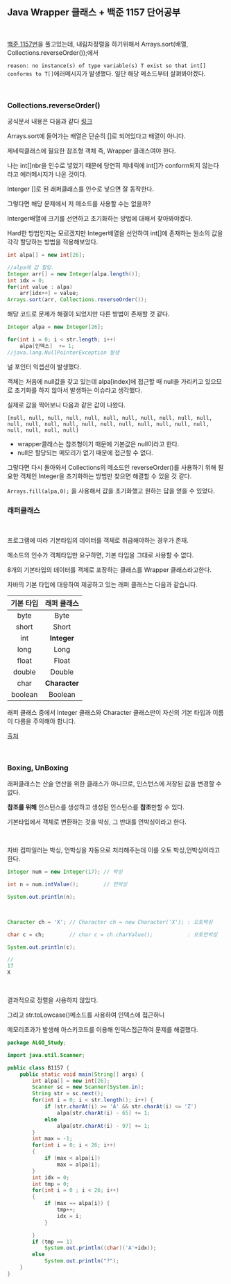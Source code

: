 ## Java Wrapper 클래스 + 백준 1157 단어공부

<br>



[백준 1157번](https://www.acmicpc.net/problem/1157)을 풀고있는데, 내림차정렬을 하기위해서 Arrays.sort(배열, Collections.reverseOrder());에서 

`reason: no instance(s) of type variable(s) T exist so that int[] conforms to T[]`에러메시지가 발생했다. 일단 해당 메소드부터 살펴봐야겠다.



<br>

### Collections.reverseOrder()

공식문서 내용은 다음과 같다 [ 링크 ](https://docs.oracle.com/javase/9/docs/api/java/util/Collections.html#reverseOrder--)

Arrays.sort에 들어가는 배열은 단순히 []로 되어있다고 배열이 아니다.

제네릭클래스에 필요한 참조형 객체 즉, Wrapper 클래스여야 한다.

나는 int[]nbr을 인수로 넣었기 때문에 당연히 제네릭에 int[]가 conform되지 않는다 라고 에러메시지가 나온 것이다.

Interger []로 된 래퍼클래스를 인수로 넣으면 잘 동작한다.

그렇다면 해당 문제에서 저 메소드를 사용할 수는 없을까?

Interger배열에 크기를 선언하고 초기화하는 방법에 대해서 찾아봐야겠다.

Hard한 방법인지는 모르겠지만 Integer배열을 선언하여 int[]에 존재하는 원소의 값을 각각 할당하는 방법을 적용해보았다.

```java
int alpa[] = new int[26];

//alpa에 값 할당.
Integer arr[] = new Integer[alpa.length()];
int idx = 0;
for(int value : alpa)
	arr[idx++] = value;
Arrays.sort(arr, Collections.reverseOrder());

```

해당 코드로 문제가 해결이 되었지만 다른 방법이 존재할 것 같다.

```java
Integer alpa = new Integer[26];

for(int i = 0; i < str.length; i++)
    alpa[인덱스]  += 1;
//java.lang.NullPointerException 발생
```

널 포인터 익셉션이 발생했다.

객체는 처음에 null값을 갖고 있는데 alpa[index]에 접근할 때 null을 가리키고 있으므로 초기화를 하지 않아서 발생하는 이슈라고 생각했다.

실제로 값을 찍어보니 다음과 같은 값이 나왔다.

```
[null, null, null, null, null, null, null, null, null, null, null, null, null, null, null, null, null, null, null, null, null, null, null, null, null, null]

```



+ wrapper클래스는 참조형이기 때문에 기본값은 null이라고 한다.
+ null은 할당되는 메모리가 없기 때문에 접근할 수 없다.

그렇다면 다시 돌아와서 Collections의 메소드인 reverseOrder()를 사용하기 위해 필요한 객체인 Integer을 초기화하는 방법만 찾으면 해결할 수 있을 것 같다.

`Arrays.fill(alpa,0);` 을 사용해서 값을 초기화했고 원하는 답을 얻을 수 있었다.





### 래퍼클래스

<br>

프로그램에 따라 기본타입의 데이터를 객체로 취급해야하는 경우가 존재.

메소드의 인수가 객체타입만 요구하면, 기본 타입을 그대로 사용할 수 없다.

8개의 기본타입의 데이터를 객체로 포장하는 클래스를 Wrapper 클래스라고한다.



자바의 기본 타입에 대응하여 제공하고 있는 래퍼 클래스는 다음과 같습니다.

| 기본 타입 |  래퍼 클래스  |
| :-------: | :-----------: |
|   byte    |     Byte      |
|   short   |     Short     |
|    int    |  **Integer**  |
|   long    |     Long      |
|   float   |     Float     |
|  double   |    Double     |
|   char    | **Character** |
|  boolean  |    Boolean    |

 

래퍼 클래스 중에서 Integer 클래스와 Character 클래스만이 자신의 기본 타입과 이름이 다름을 주의해야 합니다.

[출처](http://www.tcpschool.com/java/java_api_wrapper)

<br>

### Boxing, UnBoxing

래퍼클래스는 산술 연산을 위한 클래스가 아니므로, 인스턴스에 저장된 값을 변경할 수 없다.

**참조를 위해** 인스턴스를 생성하고 생성된 인스턴스를 **참조**만할 수 있다.

기본타입에서 객체로 변환하는 것을 박싱, 그 반대를 언박싱이라고 한다.

<br>

자바 컴파일러는 박싱, 언박싱을 자동으로 처리해주는데 이를 오토 박싱,언박싱이라고 한다.

```java
Integer num = new Integer(17); // 박싱

int n = num.intValue();        // 언박싱

System.out.println(n);

 

Character ch = 'X'; // Character ch = new Character('X'); : 오토박싱

char c = ch;        // char c = ch.charValue();           : 오토언박싱

System.out.println(c);

//
17
X
```





<br>



결과적으로 정렬을 사용하지 않았다.

그리고 str.toLowcase()메소드를 사용하여 인덱스에 접근하니

메모리초과가 발생해 아스키코드를 이용해 인덱스접근하여 문제를 해결했다.

```java
package ALGO_Study;

import java.util.Scanner;

public class B1157 {
    public static void main(String[] args) {
        int alpa[] = new int[26];
        Scanner sc = new Scanner(System.in);
        String str = sc.next();
        for(int i = 0; i < str.length(); i++) {
            if (str.charAt(i) >= 'A' && str.charAt(i) <= 'Z')
                alpa[str.charAt(i) - 65] += 1;
            else
                alpa[str.charAt(i) - 97] += 1;
        }
        int max = -1;
        for(int i = 0; i < 26; i++)
        {
            if (max < alpa[i])
                max = alpa[i];
        }
        int idx = 0;
        int tmp = 0;
        for(int i = 0 ; i < 26; i++)
        {
            if (max == alpa[i]) {
                tmp++;
                idx = i;
            }

        }
        if (tmp == 1)
            System.out.println((char)('A'+idx));
        else
            System.out.println("?");
    }
}

```

